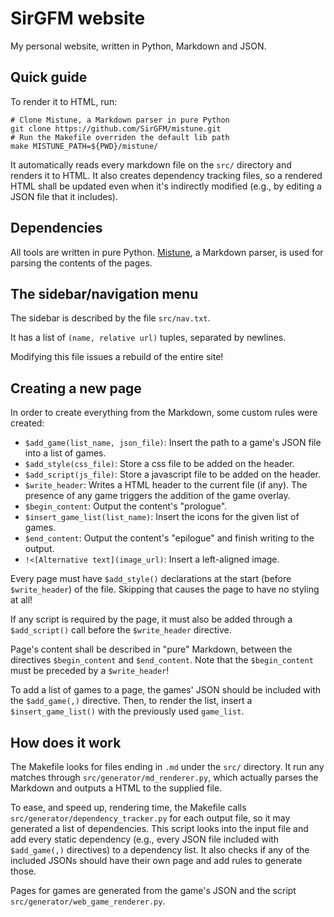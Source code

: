 # SirGFM website

My personal website, written in Python, Markdown and JSON.


## Quick guide

To render it to HTML, run:

```
# Clone Mistune, a Markdown parser in pure Python
git clone https://github.com/SirGFM/mistune.git
# Run the Makefile overriden the default lib path
make MISTUNE_PATH=${PWD}/mistune/
```

It automatically reads every markdown file on the `src/` directory and renders it
to HTML. It also creates dependency tracking files, so a rendered HTML shall be
updated even when it's indirectly modified (e.g., by editing a JSON file that it
includes).


## Dependencies

All tools are written in pure Python. [Mistune](https://github.com/lepture/mistune),
a Markdown parser, is used for parsing the contents of the pages.


## The sidebar/navigation menu

The sidebar is described by the file `src/nav.txt`.

It has a list of `(name, relative url)` tuples, separated by newlines.

Modifying this file issues a rebuild of the entire site!


## Creating a new page

In order to create everything from the Markdown, some custom rules were created:

* `$add_game(list_name, json_file)`: Insert the path to a game's JSON file into
  a list of games.
* `$add_style(css_file)`: Store a css file to be added on the header.
* `$add_script(js_file)`: Store a javascript file to be added on the header.
* `$write_header`: Writes a HTML header to the current file (if any). The
  presence of any game triggers the addition of the game overlay.
* `$begin_content`: Output the content's "prologue".
* `$insert_game_list(list_name)`: Insert the icons for the given list of games.
* `$end_content`: Output the content's "epilogue" and finish writing to the
  output.
* `!<[Alternative text](image_url)`: Insert a left-aligned image.

Every page must have `$add_style()` declarations at the start (before
`$write_header`) of the file. Skipping that causes the page to have no styling
at all!

If any script is required by the page, it must also be added through a
`$add_script()` call before the `$write_header` directive.

Page's content shall be described in "pure" Markdown, between the directives
`$begin_content` and `$end_content`. Note that the `$begin_content` must be
preceded by a `$write_header`!

To add a list of games to a page, the games' JSON should be included with the
`$add_game(,)` directive. Then, to render the list, insert a
`$insert_game_list()` with the previously used `game_list`.


## How does it work

The Makefile looks for files ending in `.md` under the `src/` directory. It run
any matches through `src/generator/md_renderer.py`, which actually parses the
Markdown and outputs a HTML to the supplied file.

To ease, and speed up, rendering time, the Makefile calls
`src/generator/dependency_tracker.py` for each output file, so it may generated
a list of dependencies. This script looks into the input file and add every
static dependency (e.g., every JSON file included with `$add_game(,)`
directives) to a dependency list. It also checks if any of the included JSONs
should have their own page and add rules to generate those.

Pages for games are generated from the game's JSON and the script
`src/generator/web_game_renderer.py`.

